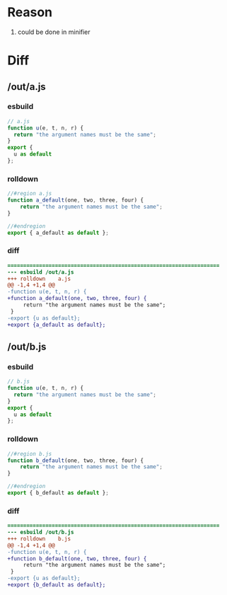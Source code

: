 # Reason
1. could be done in minifier
# Diff
## /out/a.js
### esbuild
```js
// a.js
function u(e, t, n, r) {
  return "the argument names must be the same";
}
export {
  u as default
};
```
### rolldown
```js
//#region a.js
function a_default(one, two, three, four) {
	return "the argument names must be the same";
}

//#endregion
export { a_default as default };
```
### diff
```diff
===================================================================
--- esbuild	/out/a.js
+++ rolldown	a.js
@@ -1,4 +1,4 @@
-function u(e, t, n, r) {
+function a_default(one, two, three, four) {
     return "the argument names must be the same";
 }
-export {u as default};
+export {a_default as default};

```
## /out/b.js
### esbuild
```js
// b.js
function u(e, t, n, r) {
  return "the argument names must be the same";
}
export {
  u as default
};
```
### rolldown
```js
//#region b.js
function b_default(one, two, three, four) {
	return "the argument names must be the same";
}

//#endregion
export { b_default as default };
```
### diff
```diff
===================================================================
--- esbuild	/out/b.js
+++ rolldown	b.js
@@ -1,4 +1,4 @@
-function u(e, t, n, r) {
+function b_default(one, two, three, four) {
     return "the argument names must be the same";
 }
-export {u as default};
+export {b_default as default};

```